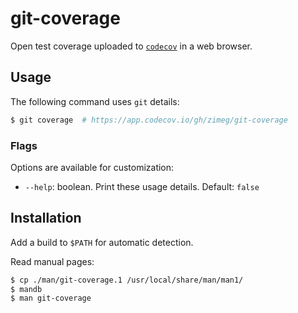 # git-coverage

Open test coverage uploaded to [`codecov`][codecov] in a web browser.

## Usage

The following command uses `git` details:

```sh
$ git coverage  # https://app.codecov.io/gh/zimeg/git-coverage
```

### Flags

Options are available for customization:

- `--help`: boolean. Print these usage details. Default: `false`

## Installation

Add a build to `$PATH` for automatic detection.

Read manual pages:

```sh
$ cp ./man/git-coverage.1 /usr/local/share/man/man1/
$ mandb
$ man git-coverage
```

[codecov]: https://about.codecov.io
